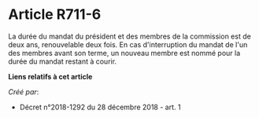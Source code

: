 # Article R711-6

La durée du mandat du président et des membres de la commission est de deux ans, renouvelable deux fois. En cas
d'interruption du mandat de l'un des membres avant son terme, un nouveau membre est nommé pour la durée du mandat restant à
courir.

**Liens relatifs à cet article**

_Créé par_:

  - Décret n°2018-1292 du 28 décembre 2018 - art. 1

